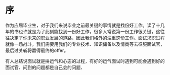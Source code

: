 # 序
作为应届毕业生，对于我们来说毕业之前最关键的事情就是找份好工作。读了十几年的书也许就是为了此刻能找到一份好工作，很多人常说第一份工作很关键，这往往决定了你未来的职业发展的道路，因此我们格外的注重这份工作。面试求职过程就像一场战斗，我们需要用我们的专业技术、知识储备以及情商等去征服面试官，最后过关斩将赢得最终的offer。

有人总结说面试就是拼运气和心态的过程，有好的运气面试时遇到可能会遇到好的面试官、问到的问题都是自己会的问题、
 
